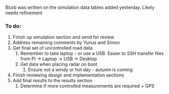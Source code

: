 Blurb was written on the simulation data tables added yesterday. Likely needs refinement

### To do:
1.  Finish up simulation section and send for review
2. Address remaining comments by Yunus and Simon
3. Get final set of uncontrolled road data
	1. Remember to take laptop - or use a USB. Easier to SSH transfer files from PI -> Laptop -> USB -> Desktop
	2. Get data when placing radar on boot
		1. Ensure not a windy or hot day - autumn is coming
4. Finish reviewing design and implementation sections
5. Add final results to the results section
	1. Determine if more controlled measurements are required + GPS